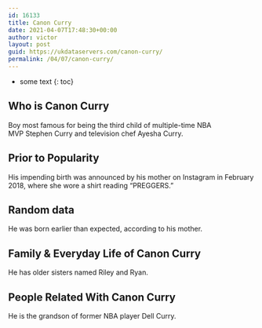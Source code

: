 ```yaml
---
id: 16133
title: Canon Curry
date: 2021-04-07T17:48:30+00:00
author: victor
layout: post
guid: https://ukdataservers.com/canon-curry/
permalink: /04/07/canon-curry/
---
```


* some text
{: toc}


## Who is Canon Curry



Boy most famous for being the third child of multiple-time NBA MVP Stephen Curry and television chef Ayesha Curry.

                
                
                
## Prior to Popularity



His impending birth was announced by his mother on Instagram in February 2018, where she wore a shirt reading &#8220;PREGGERS.&#8221;  

                
                
                
## Random data



He was born earlier than expected, according to his mother. 

                
                
                
## Family & Everyday Life of Canon Curry



He has older sisters named Riley and Ryan. 

                
                
                
## People Related With Canon Curry



He is the grandson of former NBA player Dell Curry.

                
              
            
          
          
          